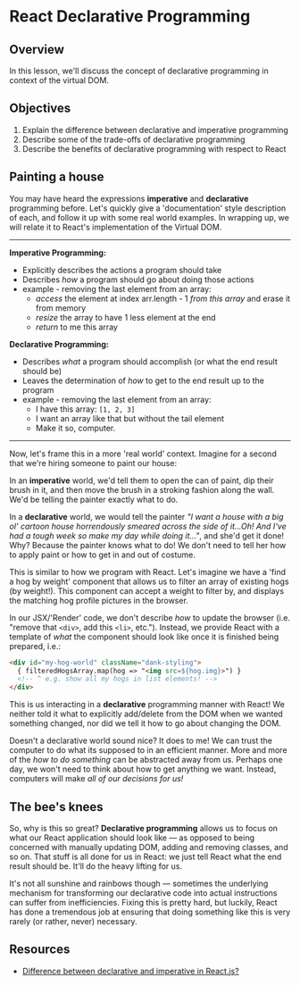 # React Declarative Programming

## Overview

In this lesson, we'll discuss the concept of declarative programming in context of the virtual DOM.  

## Objectives
1. Explain the difference between declarative and imperative programming
2. Describe some of the trade-offs of declarative programming
3. Describe the benefits of declarative programming with respect to React

## Painting a house

You may have heard the expressions **imperative** and **declarative** programming before. Let's quickly give a 'documentation' style description of each, and follow it up with some real world examples. In wrapping up, we will relate it to React's implementation of the Virtual DOM.

---

**Imperative Programming:**
  - Explicitly describes the actions a program should take
  - Describes _how_ a program should go about doing those actions
  - example - removing the last element from an array:
    - _access_ the element at index arr.length - 1 _from this array_ and erase it from memory
    - _resize_ the array to have 1 less element at the end
    - _return_ to me this array

**Declarative Programming:**
  - Describes _what_ a program should accomplish (or what the end result should be)
  - Leaves the determination of _how_ to get to the end result up to the program
  - example - removing the last element from an array:
    - I have this array: `[1, 2, 3]`
    - I want an array like that but without the tail element
    - Make it so, computer.

---

Now, let's frame this in a more 'real world' context. Imagine for a second that we're hiring someone to paint our house:

In an **imperative** world, we'd tell them to open the can of paint, dip their brush in it, and then move the brush in a stroking fashion along the wall. We'd be telling the painter exactly what to do.

In a **declarative** world, we would tell the painter _"I want a house with a big ol' cartoon house horrendously smeared across the side of it...Oh! And I've had a tough week so make my day while doing it..."_, and she'd get it done! Why? Because the painter knows what to do! We don't need to tell her how to apply paint or how to get in and out of costume.

This is similar to how we program with React. Let's imagine we have a 'find a hog by weight' component that allows us to filter an array of existing hogs (by weight!). This component can accept a weight to filter by, and displays the matching hog profile pictures in the browser.

In our JSX/'Render' code, we don't describe _how_ to update the browser (i.e. "remove that `<div>`, add this `<li>`, etc."). Instead, we provide React with a template of _what_ the component should look like once it is finished being prepared, i.e.:

```html
<div id="my-hog-world" className="dank-styling">
  { filteredHogsArray.map(hog => "<img src=${hog.img}>") }
  <!-- ^ e.g. show all my hogs in list elements! -->
</div>
```

This is us interacting in a **declarative** programming manner with React! We neither told it what to explicitly add/delete from the DOM when we wanted something changed, nor did we tell it how to go about changing the DOM.

Doesn't a declarative world sound nice? It does to me! We can trust the computer to do what its supposed to in an efficient manner. More and more of the _how to do something_ can be abstracted away from us. Perhaps one day, we won't need to think about how to get anything we want. Instead, computers will make _all of our decisions for us!_

## The bee's knees
So, why is this so great? **Declarative programming** allows us to focus on what our React application should look like — as opposed to being concerned with manually updating DOM, adding and removing classes, and so on. That stuff is all done for us in React: we just tell React what the end result should be. It'll do the heavy lifting for us.

It's not all sunshine and rainbows though — sometimes the underlying mechanism for transforming our declarative code into actual instructions can suffer from inefficiencies. Fixing this is pretty hard, but luckily, React has done a tremendous job at ensuring that doing something like this is very rarely (or rather, never) necessary.

## Resources
- [Difference between declarative and imperative in React.js?](http://stackoverflow.com/questions/33655534/difference-between-declarative-and-imperative-in-react-js)
